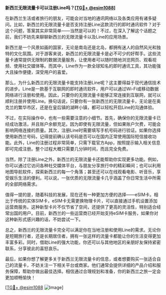 **新西兰无限流量卡可以注册Line吗？[[TG💪+ @esim1088](https://t.me/s/esim1088)]**

在新西兰生活或者旅行的朋友，可能会对当地的通讯网络以及各类应用有诸多疑问。比如，新西兰的无限流量卡是否支持注册Line这款流行的即时通讯软件？对于这个问题，答案其实非常简单——当然是可以的！不过，在深入了解这个话题之前，我们不妨先来聊聊新西兰的无限流量卡以及Line的应用场景。

新西兰是一个风景如画的国家，无论是南岛还是北岛，都拥有迷人的自然风光和独特的文化氛围。对于游客来说，新西兰的无限流量卡是必不可少的好帮手。这些流量卡通常提供无限制的数据流量服务，让使用者可以随时随地浏览网页、观看视频、使用社交媒体等。而其中，Line作为一款全球知名的即时通讯工具，其功能强大且操作便捷，深受用户的喜爱。

那么，为什么新西兰的无限流量卡能支持注册Line呢？这主要得益于现代通信技术的进步。Line是一款基于互联网的即时通讯软件，用户可以通过Wi-Fi或移动数据网络进行注册和使用。因此，只要你的无限流量卡能够正常连接到互联网，就可以顺利注册并使用Line。换句话说，只要你有一张新西兰的无限流量卡，无论是在奥克兰的繁华市区，还是在皇后镇的湖畔小镇，都可以轻松开启Line的沟通体验。

不过，在实际操作中，也有一些需要注意的小细节。首先，确保你的无限流量卡已经成功激活，并且账户余额充足。因为即使有无限流量，但如果账户欠费，可能会影响网络连接的质量。其次，注册Line时需要填写手机号码进行验证。如果你选择使用新西兰号码，记得提前确认该号码是否可以在国内正常使用国际短信接收功能。此外，Line的注册过程非常简单，只需下载官方App，按照提示输入相关信息即可完成注册。整个过程大概只需要几分钟时间，而且完全免费。

当然，除了注册Line之外，新西兰的无限流量卡还能帮助你实现更多功能。例如，你可以通过它访问各种社交媒体平台，与朋友分享旅行中的精彩瞬间；也可以利用地图导航软件，探索新西兰的每一个角落；甚至还可以在线观看电影、听音乐，享受娱乐生活的便利。可以说，一张优质的无限流量卡几乎涵盖了你日常生活中所需的全部网络需求。

值得一提的是，随着科技的发展，现在还有一种更加方便的选择——eSIM卡。相比于传统的实体SIM卡，eSIM卡无需更换物理卡片，可以直接通过手机设置添加运营商服务。这种新型卡片不仅节省了空间，还提供了更高的灵活性，特别适合经常出国的用户。目前，新西兰的一些运营商已经开始支持eSIM卡服务，如果你对这种新形式感兴趣的话，不妨尝试一下。

总之，新西兰的无限流量卡完全可以满足你在当地注册和使用Line的需求。无论你是短期旅行者，还是长期居住者，拥有一张这样的流量卡都能让你的生活变得更加丰富多彩。同时，借助Line的强大功能，你还可以与其他地区的亲朋好友保持紧密联系，分享彼此的喜怒哀乐。

最后，如果你想了解更多关于新西兰无限流量卡的信息，或者想要购买一张适合自己的流量卡，不妨关注一下相关平台或商家。他们通常会提供详细的产品介绍和服务保障，帮助你做出最佳选择。相信通过合理规划和准备，你的新西兰之旅一定会更加顺畅愉快！

[[TG💪+ @esim1088](https://t.me/s/esim1088) ![Image](https://i.postimg.cc/4NQfJmqS/Snipaste-2025-05-13-00-14-12.png)]
